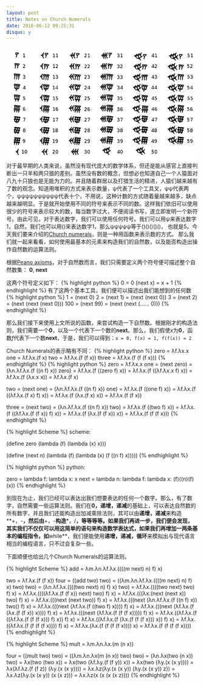 ```yaml
---
layout: post
title: Notes on Church Numerals
date: 2016-06-12 09:25:31
disqus: y
---
```

![Numbers](/images/Babylonian_numerals.png)
对于最早期的人类来说，虽然没有现代庞大的数学体系，但还是能从感官上直接判断出一只羊和两只狼的差别。虽然没有数的概念，但想必也知道自己一个人猿面对八九十只狼也是无能为力的。并且随着群居以及打猎生活的精进，人猿们越来越有了数的观念。知道用堆积的方式来表示数量，ψ代表了一个工具叉，ψψ代表两个，ψψψψψψψψψψ代表十个，不用说，这种计数的方式随着量越来越多，缺点越来越明显。于是就开始使用不同的符号来表示不同的数。这样我们依旧可以使用很少的符号来表示较大的数，每当数字过大，不便阅读书写，遂立即发明一个新符号。由此可见，对于表达数字，我们可以使用任何符号。我们可以用ψ来表达数字1，自然，我们也可以用()来表达数字1，那么ψψψψψ等于()()()()()， 也就是5。今天我们要来介绍的[Church numerals](https://en.wikipedia.org/wiki/Church_encoding)，则是一种用函数来表示数的方式。
那么我们就一起来看看，如何使用最基本的元素来构造我们的自然数，以及能否构造出操作自然数的运算法则。

根据[Peano axioms](https://en.wikipedia.org/wiki/Peano_axioms)，对于自然数而言，我们只需要定义两个符号便可描述整个自然数集：
**0**, **next**

这两个符号定义如下：
{% highlight python %}
0 = 0
(next x) = x + 1
{% endhighlight %}
有了这两个基本工具，我们便可以描述出我们能想到的任何数
{% highlight python %}
1   = (next 0)
2   = (next 1)
    = (next (next 0))
3   = (next 2)
    = (next (next (next 0)))
100 = (next 99)
    = (next (next (...... 0)))
{% endhighlight %}

那么我们接下来使用上文所说的函数，来尝试构造一下自然数。根据刚才的构造法则，我们需要一个**0**，以及一个代表下一个数的**next**。那么，我们假使*x*为**0**，函数*f*代表下一个数**next**，于是，我们可以得到：`x = 0, f(x) = 1, f(f(x)) = 2`

Church Numerals的表示略有不同：
{% highlight python %}
zero  = λf.λx.x
one   = λf.λx.(f x)
two   = λf.λx.(f (f x))
three = λf.λx.(f (f (f x)))
{% endhighlight %}
{% highlight python %}
zero  = λf.λx.x
one   = (next zero)
      = (λn.λf.λx.(f ((n f) x)) zero)
      = λf.λx.(f ((zero f) x))
      = λf.λx.(f ((λf.λx.x f) x))
      = λf.λx.(f (λx.x x))
      = λf.λx.(f x)

two   = (next one)
      = (λn.λf.λx.(f ((n f) x)) one)
      = λf.λx.(f ((one f) x))
      = λf.λx.(f ((λf.λx.(f x) f) x))
      = λf.λx.(f (λx.(f x) x))
      = λf.λx.(f (f x))

three = (next two)
      = (λn.λf.λx.(f ((n f) x)) two)
      = λf.λx.(f ((two f) x))
      = λf.λx.(f ((λf.λx.(f (f x)) f) x))
      = λf.λx.(f (λx.(f (f x)) x))
      = λf.λx.(f (f (f x)))
{% endhighlight %}

{% highlight Scheme %}
scheme:

(define zero
  (lambda (f)
    (lambda (x) x)))

(define (next n)
  (lambda (f)
    (lambda (x)
      (f ((n f) x)))))
{% endhighlight %}

{% highlight python %}
python:

zero = lambda f: lambda x: x
next = lambda n: lambda f: lambda x: (f)((n)(f)(x))
{% endhighlight %}

到现在为止，我们已经可以表达出我们想要表达的任何一个数字。那么，有了数字，自然需要一些运算法则。我们在**0，递增，递减**的基础上，可以表达自然数的所有数字，并且我们还能构造出加减乘除法则，其可以由**递增，递减**来构造**+，-**，然后由**+，-**构造**\*，/**，等等等等。如果我们再进一步，我们便会发现，其实我们不仅仅可以用这简单的语句来构造数学表达式，如果我们再增加一两条基本的编程指令，如**while**，我们便能使用**递增，递减，循环**来模拟出与现代语言相当的编程语言，只不过会复杂一些。

下面顺便也给出几个Church Numerals的运算法则。

{% highlight Scheme %}
add = λm.λn.λf.λx.((((m next) n) f) x)

two = λf.λx.(f (f x))
four = ((add two) two)
     = ((λm.λn.λf.λx.((((m next) n) f) x) two) two)
     = (λn.λf.λx.((((two next) n) f) x) two)
     = λf.λx.((((two next) two) f) x)
     = λf.λx.((((λf.λx.(f (f x)) next) two) f) x)
     = λf.λx.(((λx.(next (next x)) two) f) x)
     = λf.λx.(((next (next two)) f) x)
     = λf.λx.(((next (λn.λf.λx.(f ((n f) x)) two)) f) x)
     = λf.λx.(((next (λf.λx.(f ((two f) x)))) f) x)
     = λf.λx.(((next (λf.λx.(f (λx.(f (f x)) x)))) f) x)
     = λf.λx.(((next (λf.λx.(f (f (f x))))) f) x)
     = λf.λx.((λf.λx.(f ((λf.λx.(f (f (f x))) f) x)) f) x)
     = λf.λx.((λf.λx.(f (λx.(f (f (f x))) x)) f) x)
     = λf.λx.((λf.λx.(f (f (f (f x)))) f) x)
     = λf.λx.(λx.(f (f (f (f x)))) x)
     = λf.λx.(f (f (f (f x))))
{% endhighlight %}

{% highlight Scheme %}
mult = λm.λn.λx.(m (n x))

four = ((mult two) two)
     = ((λm.λn.λx(m (n x)) two) two)
     = (λn.λx(two (n x)) two)
     = λx(two (two x))
     = λx(two (λf.λy.(f (f y)) x))
     = λx(two (λy.(x (x y))))
     = λx(λf.λz.(f (f z)) (λy.(x (x y))))
     = λx.λz(λy.(x (x y)) (λy.(x (x y)) z))
     = λx.λz(λy.(x (x y)) (x (x z)))
     = λx.λz(x (x (x (x z))))
{% endhighlight %}
